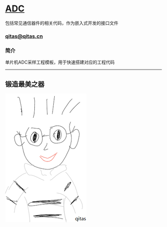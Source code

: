 ﻿# [ADC](https://github.com/qitas/ADC) 

包括常见通信器件的相关代码，作为嵌入式开发的接口文件

### qitas@qitas.cn

### 简介

单片机ADC采样工程模板，用于快速搭建对应的工程代码


---

## 锻造最美之器

[![sites](qitas/qitas.png)](http://www.qitas.cn)

